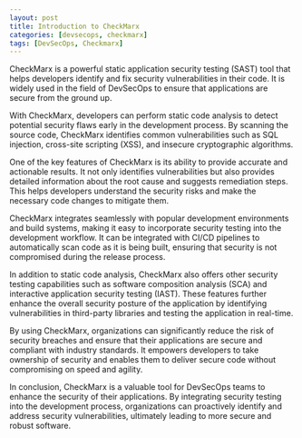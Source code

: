```yaml
---
layout: post
title: Introduction to CheckMarx
categories: [devsecops, checkmarx]
tags: [DevSecOps, Checkmarx]
---
```


CheckMarx is a powerful static application security testing (SAST) tool that helps developers identify and fix security vulnerabilities in their code. It is widely used in the field of DevSecOps to ensure that applications are secure from the ground up.

With CheckMarx, developers can perform static code analysis to detect potential security flaws early in the development process. By scanning the source code, CheckMarx identifies common vulnerabilities such as SQL injection, cross-site scripting (XSS), and insecure cryptographic algorithms.

One of the key features of CheckMarx is its ability to provide accurate and actionable results. It not only identifies vulnerabilities but also provides detailed information about the root cause and suggests remediation steps. This helps developers understand the security risks and make the necessary code changes to mitigate them.

CheckMarx integrates seamlessly with popular development environments and build systems, making it easy to incorporate security testing into the development workflow. It can be integrated with CI/CD pipelines to automatically scan code as it is being built, ensuring that security is not compromised during the release process.

In addition to static code analysis, CheckMarx also offers other security testing capabilities such as software composition analysis (SCA) and interactive application security testing (IAST). These features further enhance the overall security posture of the application by identifying vulnerabilities in third-party libraries and testing the application in real-time.

By using CheckMarx, organizations can significantly reduce the risk of security breaches and ensure that their applications are secure and compliant with industry standards. It empowers developers to take ownership of security and enables them to deliver secure code without compromising on speed and agility.

In conclusion, CheckMarx is a valuable tool for DevSecOps teams to enhance the security of their applications. By integrating security testing into the development process, organizations can proactively identify and address security vulnerabilities, ultimately leading to more secure and robust software.